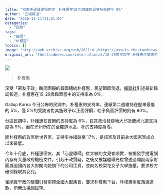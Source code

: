 ```yaml
---
title: "密友干政醜聞損民望　朴槿惠在18至29歲民眾支持率跌至 0%"
author: "立場報道"
date: "2016-11-11T21:01:00"
categories:
  - "國際"
tags:
  - "韓國"
  - "朴槿惠"
topics: []
image: "http://web.archive.org/web/2021im_/https://assets.thestandnews.com/media/photos/pok-01_Kv8Di.png"
original_url: "thestandnews.com/international/18-29歲民眾中-朴槿惠民望跌至-0"
---
```

![](http://web.archive.org/web/2021im_/https://assets.thestandnews.com/media/photos/pok-01_Kv8Di.png)
> 朴槿惠

深受「密友干政」醜聞困擾的韓國總統朴槿惠，民望節節倒退，[韓聯社](http://web.archive.org/web/20211229062358/http://chinese.yonhapnews.co.kr/domestic/2016/11/11/0402000000ACK20161111004400881.HTML)引述最新民調報道，朴槿惠在19-29歲民眾當中的支持率為 0%。

Gallup Korea 今日公佈的民調中，朴槿惠的支持率，連續第二週維持在歷來最低的 5%，僅 5%的受訪者對其施政予以正面評價，給予負面評價的則有 90%。

分區民調中，朴槿惠在首爾的支持度為 6%，在其政治發跡地大邱及慶尚北道支持度為 9%，而在光州所在的全羅道地區，朴的支持度為零。

而朴槿惠的政黨新世界黨，支持率亦續跌至 17%，是該黨及其前身大國家黨成立以來最低。

今年十月底，朴槿惠密友、其「心靈導師」崔太敏的女兒崔順實，被揭發手提電腦內存有大量政府機密文件，引起干政質疑，之後又被媒體曝光崔曾透過開設兩家財團威迫國內各大財閥向她旗下的公司注資，並向名校梨花女子大學施壓，要求校方破例錄取其女兒。

崔順實干政的醜聞引發南韓全國大型集會，要求朴槿惠下台，朴槿惠兩度落淚道歉，仍無法挽回民望。